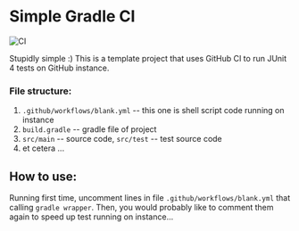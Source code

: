 # Simple Gradle CI

![CI](https://github.com/kry127/yacli/workflows/CI/badge.svg)

Stupidly simple :)
This is a template project that uses GitHub CI to run JUnit 4 tests on GitHub instance.


### File structure:
1. `.github/workflows/blank.yml` -- this one is shell script code running on instance
2. `build.gradle` -- gradle file of project
3. `src/main` -- source code, `src/test` -- test source code
4. et cetera ...


## How to use:
Running first time, uncomment lines in file `.github/workflows/blank.yml` that calling `gradle wrapper`. Then, you would probably like to comment them again to speed up test running on instance...
